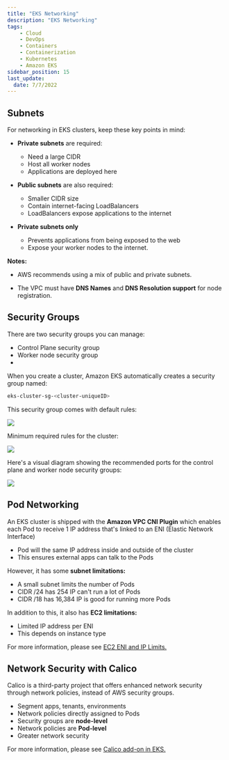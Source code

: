 ```yaml
---
title: "EKS Networking"
description: "EKS Networking"
tags: 
    - Cloud
    - DevOps
    - Containers
    - Containerization
    - Kubernetes
    - Amazon EKS
sidebar_position: 15
last_update:
  date: 7/7/2022
---
```



## Subnets

For networking in EKS clusters, keep these key points in mind:

- **Private subnets** are required:

  - Need a large CIDR
  - Host all worker nodes
  - Applications are deployed here

- **Public subnets** are also required:

  - Smaller CIDR size
  - Contain internet-facing LoadBalancers
  - LoadBalancers expose applications to the internet

- **Private subnets only** 

    - Prevents applications from being exposed to the web 
    - Expose your worker nodes to the internet.

**Notes:**

- AWS recommends using a mix of public and private subnets.

- The VPC must have **DNS Names** and **DNS Resolution support** for node registration.

## Security Groups

There are two security groups you can manage:

- Control Plane security group 
- Worker node security group
- 
When you create a cluster, Amazon EKS automatically creates a security group named:

```bash
eks-cluster-sg-<cluster-uniqueID>
```

This security group comes with default rules:

<div class='img-center'>

![](/img/docs/kubebasicssgdefaultrules.png)

</div>

Minimum required rules for the cluster:

<div class='img-center'>

![](/img/docs/kubebasicsminimumrules.png)

</div>

Here's a visual diagram showing the recommended ports for the control plane and worker node security groups:

<div class='img-center'>

![](/img/docs/eks-security-groups.png)

</div>


## Pod Networking

An EKS cluster is shipped with the **Amazon VPC CNI Plugin** which enables each Pod to receive 1 IP address that's linked to an ENI (Elastic Network Interface)

- Pod will the same IP address inside and outside of the cluster
- This ensures external apps can talk to the Pods

However, it has some **subnet limitations:**

- A small subnet limits the number of Pods
- CIDR /24 has 254 IP can't run a lot of Pods
- CIDR /18 has 16,384 IP is good for running more Pods

In addition to this, it also has **EC2 limitations:**

- Limited IP address per ENI 
- This depends on instance type

For more information, please see [EC2 ENI and IP Limits.](https://docs.aws.amazon.com/AWSEC2/latest/UserGuide/using-eni.html#AvailableIpPerENI)


## Network Security with Calico

Calico is a third-party project that offers enhanced network security through network policies, instead of AWS security groups.

- Segment apps, tenants, environments
- Network policies directly assigned to Pods
- Security groups are **node-level**
- Network policies are **Pod-level**
- Greater network security

For more information, please see [Calico add-on in EKS.](https://docs.aws.amazon.com/eks/latest/userguide/calico.html)



 

  